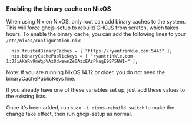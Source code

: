 ### Enabling the binary cache on NixOS

When using Nix on NixOS, only root can add binary caches to the system.  This will force ghcjs-setup to rebuild GHCJS from scratch, which takes hours.  To enable the binary cache, you can add the following lines to your `/etc/nixos/configuration.nix`:

```
  nix.trustedBinaryCaches = [ "https://ryantrinkle.com:5443" ];
  nix.binaryCachePublicKeys = [ "ryantrinkle.com-1:JJiAKaRv9mWgpVAz8dwewnZe0AzzEAzPkagE9SP5NWI=" ];
```

Note: If you are running NixOS 14.12 or older, you do not need the binaryCachePublicKeys line.

If you already have one of these variables set up, just add these values to the existing lists.

Once it's been added, run `sudo -i nixos-rebuild switch` to make the change take effect, then run ghcjs-setup as normal.
